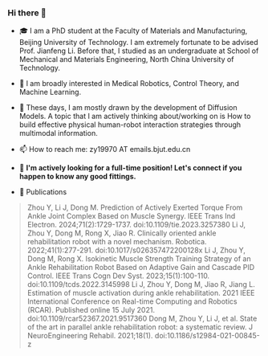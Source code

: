 ### Hi there 👋


- 🎓 I am a PhD student at the Faculty of Materials and Manufacturing, Beijing University of Technology. I am extremely fortunate to be advised Prof. Jianfeng Li. Before that, I studied as an undergraduate at School of Mechanical and Materials Engineering, North China University of Technology.
- 🔬 I am broadly interested in Medical Robotics, Control Theory, and Machine Learning.
- 🔎 These days, I am mostly drawn by the development of Diffusion Models. A topic that I am actively thinking about/working on is How to build effective physical human-robot interaction strategies through multimodal information.
- 📫 How to reach me: zy19970 AT emails.bjut.edu.cn
- 💼 **I'm actively looking for a full-time position! Let's connect if you happen to know any good fittings.**

- 📜 Publications
>
>Zhou Y, Li J, Dong M. Prediction of Actively Exerted Torque From Ankle Joint Complex Based on Muscle Synergy. IEEE Trans Ind Electron. 2024;71(2):1729-1737. doi:10.1109/tie.2023.3257380
>Li J, Zhou Y, Dong M, Rong X, Jiao R. Clinically oriented ankle rehabilitation robot with a novel  mechanism. Robotica. 2022;41(1):277-291. doi:10.1017/s026357472200128x
>Li J, Zhou Y, Dong M, Rong X. Isokinetic Muscle Strength Training Strategy of an Ankle Rehabilitation Robot Based on Adaptive Gain and Cascade PID Control. IEEE Trans Cogn Dev Syst. 2023;15(1):100-110. doi:10.1109/tcds.2022.3145998
>Li J, Zhou Y, Dong M, Jiao R, Jiang L. Estimation of muscle activation during ankle rehabilitation. 2021 IEEE International Conference on Real-time Computing and Robotics (RCAR). Published online 15 July 2021. doi:10.1109/rcar52367.2021.9517360
>Dong M, Zhou Y, Li J, et al. State of the art in parallel ankle rehabilitation robot: a systematic review. J NeuroEngineering Rehabil. 2021;18(1). doi:10.1186/s12984-021-00845-z
>

<!--
**zy19970/zy19970** is a ✨ _special_ ✨ repository because its `README.md` (this file) appears on your GitHub profile.

Here are some ideas to get you started:

- 🔭 I’m currently working on ...
- 🌱 I’m currently learning ...
- 👯 I’m looking to collaborate on ...
- 🤔 I’m looking for help with ...
- 💬 Ask me about ...
- 📫 How to reach me: ...
- 😄 Pronouns: ...
- ⚡ Fun fact: ...
-->
